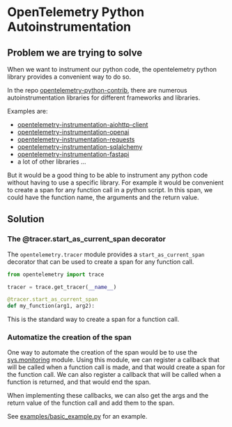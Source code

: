 # OpenTelemetry Python Autoinstrumentation


## Problem we are trying to solve

When we want to instrument our python code, the opentelemetry python library provides a convenient way to do so.

In the repo [opentelemetry-python-contrib](https://github.com/open-telemetry/opentelemetry-python-contrib), there are numerous autoinstrumentation libraries for different frameworks and libraries.

Examples are:
- [opentelemetry-instrumentation-aiohttp-client](https://github.com/open-telemetry/opentelemetry-python-contrib/tree/main/instrumentation/opentelemetry-instrumentation-aiohttp-client)
- [opentelemetry-instrumentation-openai](https://github.com/open-telemetry/opentelemetry-python-contrib/tree/main/instrumentation/opentelemetry-instrumentation-openai)
- [opentelemetry-instrumentation-requests](https://github.com/open-telemetry/opentelemetry-python-contrib/tree/main/instrumentation/opentelemetry-instrumentation-requests)
- [opentelemetry-instrumentation-sqlalchemy](https://github.com/open-telemetry/opentelemetry-python-contrib/tree/main/instrumentation/opentelemetry-instrumentation-sqlalchemy)
- [opentelemetry-instrumentation-fastapi](https://github.com/open-telemetry/opentelemetry-python-contrib/tree/main/instrumentation/opentelemetry-instrumentation-fastapi)
- a lot of other libraries ...

But it would be a good thing to be able to instrument any python code without having to use a specific library.
For example it would be convenient to create a span for any function call in a python script. In this span, we could have the function name, the arguments and the return value.

## Solution

### The @tracer.start_as_current_span decorator

The `opentelemetry.tracer` module provides a `start_as_current_span` decorator that can be used to create a span for any function call.

```python
from opentelemetry import trace

tracer = trace.get_tracer(__name__)

@tracer.start_as_current_span
def my_function(arg1, arg2):
```

This is the standard way to create a span for a function call.

### Automatize the creation of the span

One way to automate the creation of the span would be to use the [sys.monitoring](https://docs.python.org/3/library/sys.monitoring.html) module.
Using this module, we can register a callback that will be called when a function call is made, and that would create a span for the function call.
We can also register a callback that will be called when a function is returned, and that would end the span.

When implementing these callbacks, we can also get the args and the return value of the function call and add them to the span.

See [examples/basic_example.py](examples/basic_example.py) for an example.
